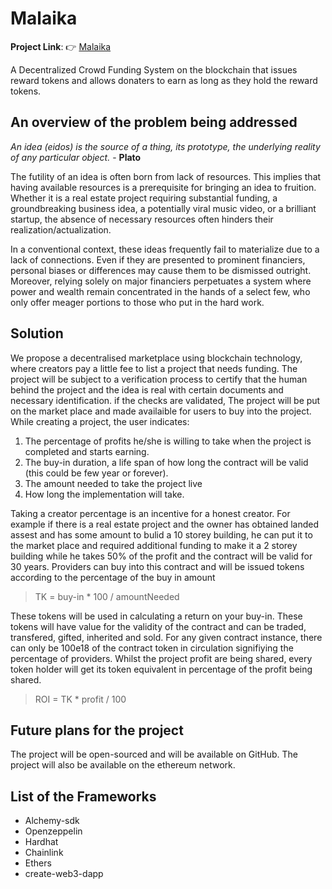 # Malaika
**Project Link**: 👉 [Malaika](https://<todo>/)

A Decentralized Crowd Funding System on the blockchain that issues reward tokens and allows donaters to earn as long as they hold the reward tokens.

## An overview of the problem being addressed
 *An idea (eidos) is the source of a thing, its prototype, the underlying reality of any particular object.* - **Plato**

The futility of an idea is often born from  lack of resources. This implies that having available resources is a prerequisite for bringing an idea to fruition. Whether it is a real estate project requiring substantial funding, a groundbreaking business idea, a potentially viral music video, or a brilliant startup, the absence of necessary resources often hinders their realization/actualization. 

In a conventional context, these ideas frequently fail to materialize due to a lack of connections. Even if they are presented to prominent financiers, personal biases or differences may cause them to be dismissed outright. Moreover, relying solely on major financiers perpetuates a system where power and wealth remain concentrated in the hands of a select few, who only offer meager portions to those who put in the hard work.

## Solution

We propose a decentralised marketplace using blockchain technology, where creators pay a little fee to list a project that needs funding. The project will be subject to a verification process to certify that the human behind the project and the idea is real with certain documents and necessary identification. if the checks are validated, The project will be put on the market place and made availaible for users to buy into the project. While creating a project, the user indicates:
1. The percentage of profits he/she is willing to take when the project is completed and starts earning.
2. The buy-in duration, a life span of how long the contract will be valid (this could be few year or forever).
3. The amount needed to take the project live
4. How long the implementation will take.

Taking a creator percentage is an incentive for a honest creator. For example if there is a real estate project and the owner has obtained landed assest and has some amount to bulid a 10 storey building, he can put it to the market place and required additional funding to make it a 2 storey building while he takes 50% of the profit and the contract will be valid for 30 years. Providers can buy into this contract and will be issued tokens according to the percentage of the buy in amount

>TK =  buy-in * 100 / amountNeeded

These tokens will be used in calculating a return on your buy-in. These tokens will have value for the validity of the contract and can be traded, transfered, gifted, inherited and sold. For any given contract instance, there can only be 100e18 of the contract token in circulation signifiying the percentage of providers. Whilst the project profit are being shared, every token holder will get its token equivalent in percentage of the profit being shared.

> ROI = TK * profit / 100

## Future plans for the project

The project will be open-sourced and will be available on GitHub. The project will also be available on the ethereum network.

## List of the Frameworks

- Alchemy-sdk
- Openzeppelin
- Hardhat
- Chainlink
- Ethers
- create-web3-dapp




